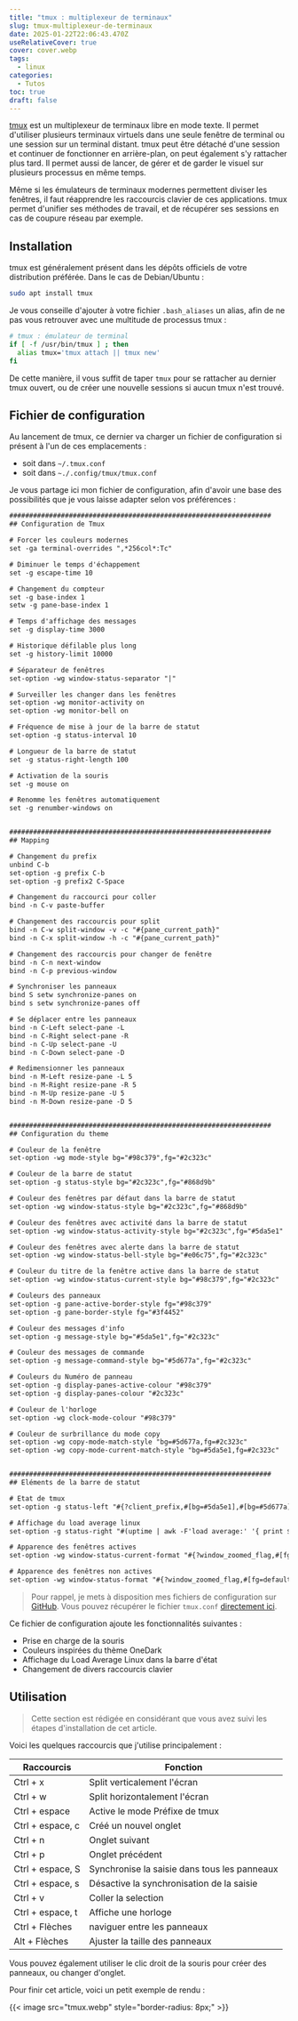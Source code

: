 ```yaml
---
title: "tmux : multiplexeur de terminaux"
slug: tmux-multiplexeur-de-terminaux
date: 2025-01-22T22:06:43.470Z
useRelativeCover: true
cover: cover.webp
tags:
  - linux
categories:
  - Tutos
toc: true
draft: false
---
```


[tmux](https://fr.wikipedia.org/wiki/Tmux) est un multiplexeur de terminaux libre en mode texte. Il permet d'utiliser plusieurs terminaux virtuels dans une seule fenêtre de terminal ou une session sur un terminal distant. tmux peut être détaché d'une session et continuer de fonctionner en arrière-plan, on peut également s'y rattacher plus tard. Il permet aussi de lancer, de gérer et de garder le visuel sur plusieurs processus en même temps.

Même si les émulateurs de terminaux modernes permettent diviser les fenêtres, il faut réapprendre les raccourcis clavier de ces applications. tmux permet d'unifier ses méthodes de travail, et de récupérer ses sessions en cas de coupure réseau par exemple.

## Installation

tmux est généralement présent dans les dépôts officiels de votre distribution préférée. Dans le cas de Debian/Ubuntu :

```bash
sudo apt install tmux
```

Je vous conseille d'ajouter à votre fichier `.bash_aliases` un alias, afin de ne pas vous retrouver avec une multitude de processus tmux :

```bash
# tmux : émulateur de terminal
if [ -f /usr/bin/tmux ] ; then
  alias tmux='tmux attach || tmux new'
fi
```

De cette manière, il vous suffit de taper `tmux` pour se rattacher au dernier tmux ouvert, ou de créer une nouvelle sessions si aucun tmux n'est trouvé.

## Fichier de configuration

Au lancement de tmux, ce dernier va charger un fichier de configuration si présent à l'un de ces emplacements :
- soit dans `~/.tmux.conf`
- soit dans `~./.config/tmux/tmux.conf`

Je vous partage ici mon fichier de configuration, afin d'avoir une base des possibilités que je vous laisse adapter selon vos préférences :

```txt
##################################################################
## Configuration de Tmux

# Forcer les couleurs modernes
set -ga terminal-overrides ",*256col*:Tc"

# Diminuer le temps d'échappement
set -g escape-time 10

# Changement du compteur
set -g base-index 1
setw -g pane-base-index 1

# Temps d'affichage des messages
set -g display-time 3000

# Historique défilable plus long
set -g history-limit 10000

# Séparateur de fenêtres
set-option -wg window-status-separator "|"

# Surveiller les changer dans les fenêtres
set-option -wg monitor-activity on
set-option -wg monitor-bell on

# Fréquence de mise à jour de la barre de statut
set-option -g status-interval 10

# Longueur de la barre de statut
set -g status-right-length 100

# Activation de la souris
set -g mouse on

# Renomme les fenêtres automatiquement
set -g renumber-windows on


##################################################################
## Mapping

# Changement du prefix
unbind C-b
set-option -g prefix C-b
set-option -g prefix2 C-Space

# Changement du raccourci pour coller
bind -n C-v paste-buffer

# Changement des raccourcis pour split
bind -n C-w split-window -v -c "#{pane_current_path}"
bind -n C-x split-window -h -c "#{pane_current_path}"

# Changement des raccourcis pour changer de fenêtre
bind -n C-n next-window
bind -n C-p previous-window

# Synchroniser les panneaux
bind S setw synchronize-panes on
bind s setw synchronize-panes off

# Se déplacer entre les panneaux
bind -n C-Left select-pane -L
bind -n C-Right select-pane -R
bind -n C-Up select-pane -U
bind -n C-Down select-pane -D

# Redimensionner les panneaux
bind -n M-Left resize-pane -L 5
bind -n M-Right resize-pane -R 5
bind -n M-Up resize-pane -U 5
bind -n M-Down resize-pane -D 5


##################################################################
## Configuration du theme

# Couleur de la fenêtre
set-option -wg mode-style bg="#98c379",fg="#2c323c"

# Couleur de la barre de statut
set-option -g status-style bg="#2c323c",fg="#868d9b"

# Couleur des fenêtres par défaut dans la barre de statut
set-option -wg window-status-style bg="#2c323c",fg="#868d9b"

# Couleur des fenêtres avec activité dans la barre de statut
set-option -wg window-status-activity-style bg="#2c323c",fg="#5da5e1"

# Couleur des fenêtres avec alerte dans la barre de statut
set-option -wg window-status-bell-style bg="#e06c75",fg="#2c323c"

# Couleur du titre de la fenêtre active dans la barre de statut
set-option -wg window-status-current-style bg="#98c379",fg="#2c323c"

# Couleurs des panneaux
set-option -g pane-active-border-style fg="#98c379"
set-option -g pane-border-style fg="#3f4452"

# Couleur des messages d'info
set-option -g message-style bg="#5da5e1",fg="#2c323c"

# Couleur des messages de commande
set-option -g message-command-style bg="#5d677a",fg="#2c323c"

# Couleurs du Numéro de panneau
set-option -g display-panes-active-colour "#98c379"
set-option -g display-panes-colour "#2c323c"

# Couleur de l'horloge
set-option -wg clock-mode-colour "#98c379"

# Couleur de surbrillance du mode copy
set-option -wg copy-mode-match-style "bg=#5d677a,fg=#2c323c"
set-option -wg copy-mode-current-match-style "bg=#5da5e1,fg=#2c323c"


##################################################################
## Eléments de la barre de statut

# Etat de tmux
set-option -g status-left "#{?client_prefix,#[bg=#5da5e1],#[bg=#5d677a]}#[fg=#2c323c] # "

# Affichage du load average linux
set-option -g status-right "#(uptime | awk -F'load average:' '{ print $2 }') #{?client_prefix,#[bg=#5da5e1],#[bg=#5d677a]}#[fg=#2c323c] #{session_name} "

# Apparence des fenêtres actives
set-option -wg window-status-current-format "#{?window_zoomed_flag,#[fg=default bold],#[fg=default]} #{window_index} #{window_name} "

# Apparence des fenêtres non actives
set-option -wg window-status-format "#{?window_zoomed_flag,#[fg=default bold],#[fg=default]} #{window_index} #{window_name} "
```

> Pour rappel, je mets à disposition mes fichiers de configuration sur [GitHub](https://github.com/jeremky/envbackup). Vous pouvez récupérer le fichier `tmux.conf` [directement ici](https://github.com/jeremky/envbackup/blob/main/dotfiles/.config/tmux/tmux.conf).

Ce fichier de configuration ajoute les fonctionnalités suivantes : 

- Prise en charge de la souris
- Couleurs inspirées du thème OneDark
- Affichage du Load Average Linux dans la barre d'état
- Changement de divers raccourcis clavier

## Utilisation

> Cette section est rédigée en considérant que vous avez suivi les étapes d'installation de cet article.

Voici les quelques raccourcis que j'utilise principalement :

| Raccourcis | Fonction |
| -------- | ------- |
| Ctrl + x         | Split verticalement l'écran |
| Ctrl + w         | Split horizontalement l'écran |
| Ctrl + espace    | Active le mode Préfixe de tmux |
| Ctrl + espace, c | Créé un nouvel onglet |
| Ctrl + n         | Onglet suivant |
| Ctrl + p         | Onglet précédent |
| Ctrl + espace, S | Synchronise la saisie dans tous les panneaux |
| Ctrl + espace, s | Désactive la synchronisation de la saisie |
| Ctrl + v         | Coller la selection |
| Ctrl + espace, t | Affiche une horloge |
| Ctrl + Flèches   | naviguer entre les panneaux |
| Alt + Flèches    | Ajuster la taille des panneaux |

Vous pouvez également utiliser le clic droit de la souris pour créer des panneaux, ou changer d'onglet.

Pour finir cet article, voici un petit exemple de rendu : 

{{< image src="tmux.webp" style="border-radius: 8px;" >}}
